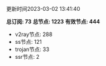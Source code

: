 更新时间2023-03-02 13:41:40

**总订阅: 73**
**总节点: 1223**
**有效节点: 444**
- v2ray节点: 288
- ss节点: 121
- trojan节点: 33
- ssr节点: 2

